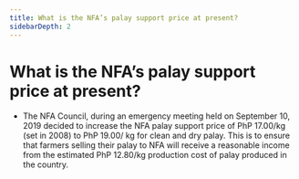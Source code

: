 ```yaml
---
title: What is the NFA’s palay support price at present?
sidebarDepth: 2
---
```


# What is the NFA’s palay support price at present?


 - The NFA Council, during an emergency meeting held on September 10, 2019 decided to increase the NFA palay support price of PhP 17.00/kg (set in 2008) to PhP 19.00/ kg for clean and dry palay. This is to ensure that farmers selling their palay to NFA will receive a reasonable income from the estimated PhP 12.80/kg production cost of palay produced in the country.

